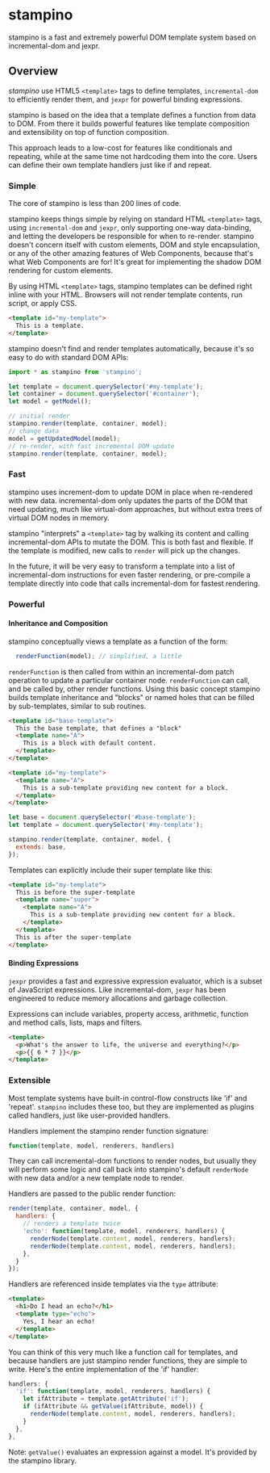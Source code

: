 # stampino

stampino is a fast and extremely powerful DOM template system based on incremental-dom and jexpr.

## Overview

*stampino* use HTML5 `<template>` tags to define templates, `incremental-dom` to efficiently render them, and `jexpr` for powerful binding expressions.

stampino is based on the idea that a template defines a function from data to DOM. From there it builds powerful features like template composition and extensibility on top of function composition.

This approach leads to a low-cost for features like conditionals and repeating, while at the same time not hardcoding them into the core. Users can define their own template handlers just like if and repeat.

### Simple

The core of stampino is less than 200 lines of code.

stampino keeps things simple by relying on standard HTML `<template>` tags, using `incremental-dom` and `jexpr`, only supporting one-way data-binding, and letting the developers be responsible for when to re-render. stampino doesn't concern itself with custom elements, DOM and style encapsulation, or any of the other amazing features of Web Components, because that's what Web Components are for! It's great for implementing the shadow DOM rendering for custom elements.

By using HTML `<template>` tags, stampino templates can be defined right inline with your HTML. Browsers will not render template contents, run script, or apply CSS.

```html
<template id="my-template">
  This is a template.
</template>
```

stampino doesn't find and render templates automatically, because it's so easy to do with standard DOM APIs:

```javascript
import * as stampino from 'stampino';

let template = document.querySelector('#my-template');
let container = document.querySelector('#container');
let model = getModel();

// initial render
stampino.render(template, container, model);
// change data
model = getUpdatedModel(model);
// re-render, with fast incremental DOM update
stampino.render(template, container, model);
```

### Fast

stampino uses increment-dom to update DOM in place when re-rendered with new data. incremental-dom only updates the parts of the DOM that need updating, much like virtual-dom approaches, but without extra trees of virtual DOM nodes in memory.

stampino "interprets" a `<template>` tag by walking its content and calling incremental-dom APIs to mutate the DOM. This is both fast and flexible. If the template is modified, new calls to `render` will pick up the changes.

In the future, it will be very easy to transform a template into a list of incremental-dom instructions for even faster rendering, or pre-compile a template directly into code that calls incremental-dom for fastest rendering.

### Powerful

#### Inheritance and Composition

stampino conceptually views a template as a function of the form:

```javascript
  renderFunction(model); // simplified, a little
```

`renderFunction` is then called from within an incremental-dom patch operation to update a particular container node. `renderFunction` can call, and be called by, other render functions. Using this basic concept stampino builds template inheritance and "blocks" or named holes that can be filled by sub-templates, similar to sub routines.

```html
<template id="base-template">
  This the base template, that defines a "block"
  <template name="A">
    This is a block with default content.
  </template>
</template>

<template id="my-template">
  <template name="A">
    This is a sub-template providing new content for a block.
  </template>
</template>
```

```javascript
let base = document.querySelector('#base-template');
let template = document.querySelector('#my-template');

stampino.render(template, container, model, {
  extends: base,
});
```

Templates can explicitly include their super template like this:

```html
<template id="my-template">
  This is before the super-template
  <template name="super">
    <template name="A">
      This is a sub-template providing new content for a block.
    </template>
  </template>
  This is after the super-template
</template>
```

#### Binding Expressions

`jexpr` provides a fast and expressive expression evaluator, which is a subset of JavaScript expressions. Like incremental-dom, `jexpr` has been engineered to reduce memory allocations and garbage collection.

Expressions can include variables, property access, arithmetic, function and method calls, lists, maps and filters.

```html
<template>
  <p>What's the answer to life, the universe and everything?</p>
  <p>{{ 6 * 7 }}</p>
</template>
```

### Extensible

Most template systems have built-in control-flow constructs like 'if' and 'repeat'. `stampino` includes these too, but they are implemented as plugins called handlers, just like user-provided handlers.

Handlers implement the stampino render function signature:

```javascript
function(template, model, renderers, handlers)
```

They can call incremental-dom functions to render nodes, but usually they will perform some logic and call back into stampino's default `renderNode` with new data and/or a new template node to render.

Handlers are passed to the public render function:

```javascript
render(template, container, model, {
  handlers: {
    // renders a template twice
    'echo': function(template, model, renderers, handlers) {
      renderNode(template.content, model, renderers, handlers);
      renderNode(template.content, model, renderers, handlers);
    },
  }
});
```

Handlers are referenced inside templates via the `type` attribute:

```html
<template>
  <h1>Do I head an echo?</h1>
  <template type="echo">
    Yes, I hear an echo!
  </template>
</template>
```

You can think of this very much like a function call for templates, and because handlers are just stampino render functions, they are simple to write. Here's the entire implementation of the 'if' handler:

```javascript
handlers: {
  'if': function(template, model, renderers, handlers) {
    let ifAttribute = template.getAttribute('if');
    if (ifAttribute && getValue(ifAttribute, model)) {
      renderNode(template.content, model, renderers, handlers);
    }
  },
},
```

Note: `getValue()` evaluates an expression against a model. It's provided by the stampino library.
